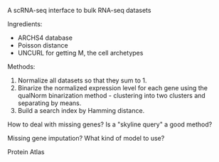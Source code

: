 A scRNA-seq interface to bulk RNA-seq datasets

Ingredients:
- ARCHS4 database
- Poisson distance
- UNCURL for getting M, the cell archetypes

Methods:
1. Normalize all datasets so that they sum to 1.
2. Binarize the normalized expression level for each gene using the qualNorm binarization method - clustering into two clusters and separating by means.
3. Build a search index by Hamming distance.

How to deal with missing genes? Is a "skyline query" a good method?

Missing gene imputation? What kind of model to use?

Protein Atlas
